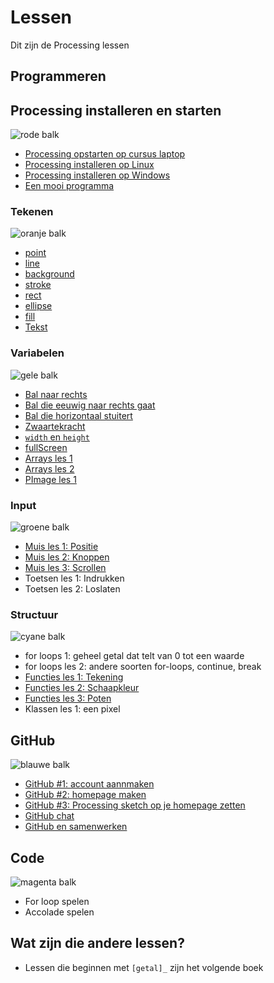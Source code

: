 # Lessen

Dit zijn de Processing lessen

## Programmeren

## Processing installeren en starten

![rode balk](Rood.png)

 * [Processing opstarten op cursus laptop](./ProcessingOpstartenOpCursusLaptop/README.md)
 * [Processing installeren op Linux](./ProcessingInstallerenOpLinux/README.md)
 * [Processing installeren op Windows](./ProcessingInstallerenOpWindows/README.md)
 * [Een mooi programma](./EenMooiProgramma/README.md)

### Tekenen

![oranje balk](Oranje.png)

 * [point](./Point/README.md)
 * [line](./Line/README.md)
 * [background](./Background/README.md)
 * [stroke](./Stroke/README.md)
 * [rect](./Rect/README.md)
 * [ellipse](./Ellipse/README.md)
 * [fill](./Fill/README.md)
 * [Tekst](./Text/README.md)

### Variabelen

![gele balk](Geel.png)

 * [Bal naar rechts](./BalNaarRechts/README.md)
 * [Bal die eeuwig naar rechts gaat](./BalEeuwigNaarRechts/README.md)
 * [Bal die horizontaal stuitert](./BalDieHorizontaalStuitert/README.md)
 * [Zwaartekracht](./Zwaartekracht/README.md)
 * [`width` en `height`](./WidthHeight/README.md)
 * [fullScreen](./FullScreen/README.md)
 * [Arrays les 1](./Arrays1/README.md)
 * [Arrays les 2](./Arrays2/README.md)
 * [PImage les 1](./PImage1/README.md)

### Input

![groene balk](Groen.png)

 * [Muis les 1: Positie](./MuisPositie/README.md)
 * [Muis les 2: Knoppen](./MuisKnoppen/README.md)
 * [Muis les 3: Scrollen](./MuisScroll/README.md)
 * Toetsen les 1: Indrukken
 * Toetsen les 2: Loslaten

### Structuur

![cyane balk](Cyaan.png)

 * for loops 1: geheel getal dat telt van 0 tot een waarde
 * for loops les 2: andere soorten for-loops, continue, break
 * [Functies les 1: Tekening](./FunctiesTekening/README.md)
 * [Functies les 2: Schaapkleur](./FunctiesSchaapkleur/README.md)
 * [Functies les 3: Poten](./FunctiesPoten/README.md)
 * Klassen les 1: een pixel

## GitHub

![blauwe balk](Blauw.png)

 * [GitHub #1: account aannmaken](./GitHub/README.md)
 * [GitHub #2: homepage maken](./GitHubPages/README.md)
 * [GitHub #3: Processing sketch op je homepage zetten](./ProcessingJS/README.md)
 * [GitHub chat](./GitHubChat/README.md)
 * [GitHub en samenwerken](./GitHubSamenwerken/README.md)

## Code

![magenta balk](Magenta.png)

 * For loop spelen
 * Accolade spelen

## Wat zijn die andere lessen?

 * Lessen die beginnen met `[getal]_` zijn het volgende boek
   